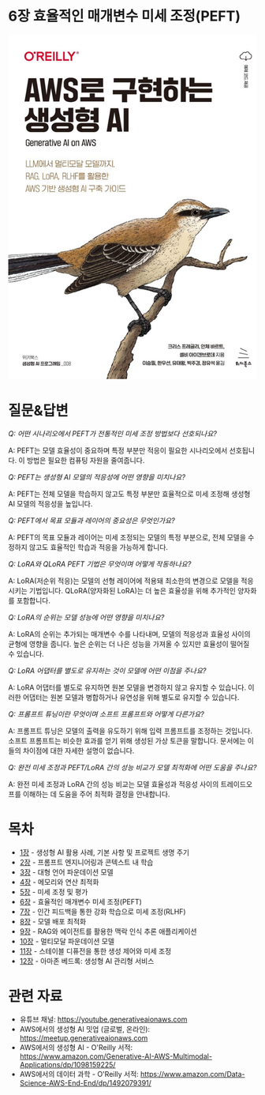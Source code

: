 # 6장 효율적인 매개변수 미세 조정(PEFT)
[![](../img/gaia_book_cover_sm.png)](https://www.amazon.com/Generative-AI-AWS-Multimodal-Applications/dp/1098159225/)

# 질문&답변

_Q: 어떤 시나리오에서 PEFT가 전통적인 미세 조정 방법보다 선호되나요?_

A: PEFT는 모델 효율성이 중요하며 특정 부분만 적응이 필요한 시나리오에서 선호됩니다. 이 방법은 필요한 컴퓨팅 자원을 줄여줍니다. 

_Q: PEFT는 생성형 AI 모델의 적응성에 어떤 영향을 미치나요?_

A: PEFT는 전체 모델을 학습하지 않고도 특정 부분만 효율적으로 미세 조정해 생성형 AI 모델의 적응성을 높입니다.

_Q: PEFT에서 목표 모듈과 레이어의 중요성은 무엇인가요?_

A: PEFT의 목표 모듈과 레이어는 미세 조정되는 모델의 특정 부분으로, 전체 모델을 수정하지 않고도 효율적인 학습과 적응을 가능하게 합니다. 

_Q: LoRA와 QLoRA PEFT 기법은 무엇이며 어떻게 작동하나요?_

A: LoRA(저순위 적응)는 모델의 선형 레이어에 적용돼 최소한의 변경으로 모델을 적응시키는 기법입니다. QLoRA(양자화된 LoRA)는 더 높은 효율성을 위해 추가적인 양자화를 포함합니다.

_Q: LoRA의 순위는 모델 성능에 어떤 영향을 미치나요?_

A: LoRA의 순위는 추가되는 매개변수 수를 나타내며, 모델의 적응성과 효율성 사이의 균형에 영향을 줍니다. 높은 순위는 더 나은 성능을 가져올 수 있지만 효율성이 떨어질 수 있습니다.

_Q: LoRA 어댑터를 별도로 유지하는 것이 모델에 어떤 이점을 주나요?_

A: LoRA 어댑터를 별도로 유지하면 원본 모델을 변경하지 않고 유지할 수 있습니다. 이러한 어댑터는 원본 모델과 병합하거나 유연성을 위해 별도로 유지할 수 있습니다.

_Q: 프롬프트 튜닝이란 무엇이며 소프트 프롬프트와 어떻게 다른가요?_

A: 프롬프트 튜닝은 모델의 출력을 유도하기 위해 입력 프롬프트를 조정하는 것입니다. 소프트 프롬프트는 비슷한 효과를 얻기 위해 생성된 가상 토큰을 말합니다. 문서에는 이들의 차이점에 대한 자세한 설명이 없습니다.

_Q: 완전 미세 조정과 PEFT/LoRA 간의 성능 비교가 모델 최적화에 어떤 도움을 주나요?_

A: 완전 미세 조정과 LoRA 간의 성능 비교는 모델 효율성과 적응성 사이의 트레이드오프를 이해하는 데 도움을 주어 최적화 결정을 안내합니다.

# 목차
* [1장](/01_intro) - 생성형 AI 활용 사례, 기본 사항 및 프로젝트 생명 주기
* [2장](/02_prompt) - 프롬프트 엔지니어링과 콘텍스트 내 학습
* [3장](/03_foundation) - 대형 언어 파운데이션 모델
* [4장](/04_optimize) - 메모리와 연산 최적화
* [5장](/05_finetune) - 미세 조정 및 평가
* [6장](/06_peft) - 효율적인 매개변수 미세 조정(PEFT)
* [7장](/07_rlhf) - 인간 피드백을 통한 강화 학습으로 미세 조정(RLHF)
* [8장](/08_deploy) - 모델 배포 최적화
* [9장](/09_rag) - RAG와 에이전트를 활용한 맥락 인식 추론 애플리케이션
* [10장](/10_multimodal) - 멀티모달 파운데이션 모델
* [11장](/11_diffusers) - 스테이블 디퓨전을 통한 생성 제어와 미세 조정
* [12장](/12_bedrock) - 아마존 베드록: 생성형 AI 관리형 서비스

# 관련 자료
* 유튜브 채널: https://youtube.generativeaionaws.com
* AWS에서의 생성형 AI 밋업 (글로벌, 온라인): https://meetup.generativeaionaws.com
* AWS에서의 생성형 AI - O'Reilly 서적: https://www.amazon.com/Generative-AI-AWS-Multimodal-Applications/dp/1098159225/
* AWS에서의 데이터 과학 - O'Reilly 서적: https://www.amazon.com/Data-Science-AWS-End-End/dp/1492079391/
